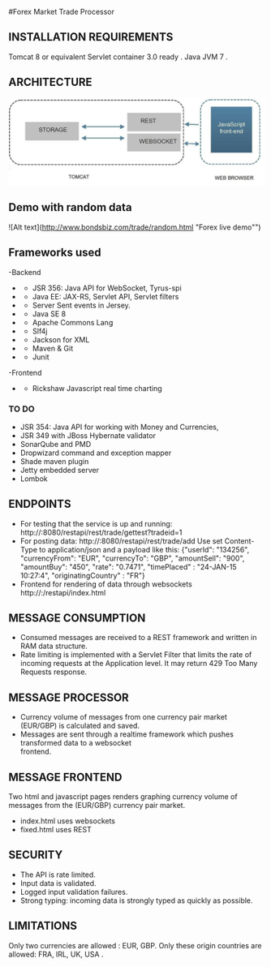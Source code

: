 #Forex Market Trade Processor

## INSTALLATION REQUIREMENTS
Tomcat 8 or equivalent Servlet container 3.0 ready .
Java JVM 7 .

## ARCHITECTURE

![Alt text](restapi.jpg "architecture")


## Demo with random data
![Alt text](http://www.bondsbiz.com/trade/random.html "Forex live demo"")


## Frameworks used
-Backend
- - JSR 356: Java API for WebSocket, Tyrus-spi
- - Java EE: JAX-RS, Servlet API, Servlet filters
- - Server Sent events in Jersey.
- - Java SE 8
- - Apache Commons Lang
- - Slf4j
- - Jackson for XML
- - Maven & Git
- - Junit

-Frontend
- - Rickshaw Javascript real time charting
	
### TO DO
- JSR 354: Java API for working with Money and Currencies,
- JSR 349 with JBoss Hybernate validator
- SonarQube and PMD
- Dropwizard command and exception mapper
- Shade maven plugin
- Jetty embedded server
- Lombok


## ENDPOINTS   
- For testing that the service is up and running: http://<host>:8080/restapi/rest/trade/gettest?tradeid=1
- For posting data: http://<host>:8080/restapi/rest/trade/add
 Use set Content-Type to application/json and a payload like this:
{"userId": "134256", "currencyFrom": "EUR", "currencyTo": "GBP", "amountSell": 
"900", "amountBuy": "450", "rate": "0.7471", "timePlaced" : "24-JAN-15 10:27:4", "originatingCountry" : "FR"}
- Frontend for rendering of data through websockets http://<host>:/restapi/index.html

## MESSAGE CONSUMPTION
- Consumed messages are received to a REST framework and written in RAM data structure.
- Rate limiting is implemented with a Servlet Filter that limits the rate of incoming requests at the Application level.
It may return 429 Too Many Requests response.

## MESSAGE PROCESSOR
-  Currency volume of messages from one currency pair market (EUR/GBP) is calculated and saved.
- Messages are sent through a realtime framework which pushes transformed data to a websocket  
frontend.

## MESSAGE FRONTEND
Two html and javascript pages renders graphing currency volume of messages from the (EUR/GBP) currency 
pair market.
- index.html uses websockets
- fixed.html uses REST

## SECURITY
- The API is rate limited.
- Input data is validated.
- Logged input validation failures.
- Strong typing: incoming data is strongly typed as quickly as possible. 

## LIMITATIONS
Only two currencies are allowed : EUR, GBP.
Only these origin countries are allowed: FRA, IRL, UK, USA .
